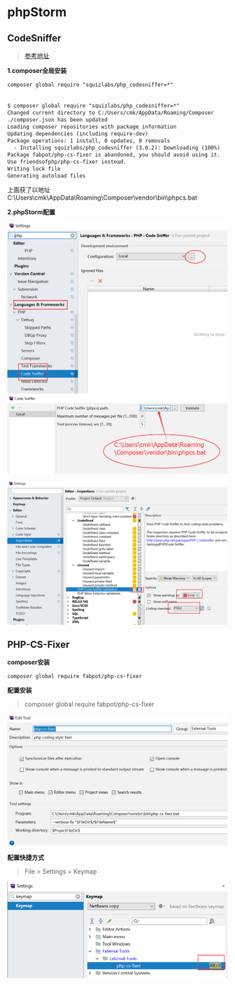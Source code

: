 # phpStorm

## CodeSniffer
> [参考地址](https://confluence.jetbrains.com/display/PhpStorm/PHP+Code+Sniffer+in+PhpStorm)

**1.composer全局安装**
```
composer global require "squizlabs/php_codesniffer=*"


$ composer global require "squizlabs/php_codesniffer=*"                                                                
Changed current directory to C:/Users/cmk/AppData/Roaming/Composer                                                     
./composer.json has been updated                                                                                       
Loading composer repositories with package information                                                                 
Updating dependencies (including require-dev)                                                                          
Package operations: 1 install, 0 updates, 0 removals                                                                   
  - Installing squizlabs/php_codesniffer (3.0.2): Downloading (100%)                                                   
Package fabpot/php-cs-fixer is abandoned, you should avoid using it. Use friendsofphp/php-cs-fixer instead.            
Writing lock file                                                                                                      
Generating autoload files                                                                                              
``` 
上面获了以地址 
C:\Users\cmk\AppData\Roaming\Composer\vendor\bin\phpcs.bat


**2.phpStorm配置**

![](images/phpStorm_conf1.png)
![](images/phpStorm_conf2.png)

![](images/inspections.png)

## PHP-CS-Fixer

**composer安装**
```
composer global require fabpot/php-cs-fixer
```

**配置安装**
>composer global require fabpot/php-cs-fixer  

![](images/phpCsFilter.png)

**配置快捷方式**
> File > Settings > Keymap  

![](images/phpCsFilter_keyMap.png)

